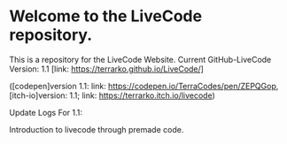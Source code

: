 # Welcome to the LiveCode repository.
This is a repository for the LiveCode Website.
Current GitHub-LiveCode Version: 1.1 [link: https://terrarko.github.io/LiveCode/]

([codepen]version 1.1: link: https://codepen.io/TerraCodes/pen/ZEPQGop, [itch-io]version: 1.1; link: https://terrarko.itch.io/livecode)

Update Logs For 1.1:

Introduction to livecode through premade code.
